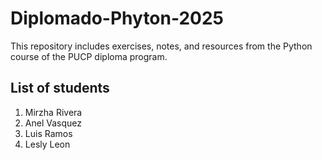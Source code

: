 # Diplomado-Phyton-2025
This repository includes exercises, notes, and resources from the Python course of the PUCP diploma program.

## List of students
1. Mirzha Rivera
2. Anel Vasquez
3. Luis Ramos
4. Lesly Leon
